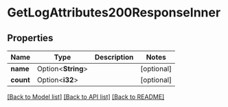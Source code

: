 # GetLogAttributes200ResponseInner

## Properties

Name | Type | Description | Notes
------------ | ------------- | ------------- | -------------
**name** | Option<**String**> |  | [optional]
**count** | Option<**i32**> |  | [optional]

[[Back to Model list]](../README.md#documentation-for-models) [[Back to API list]](../README.md#documentation-for-api-endpoints) [[Back to README]](../README.md)


